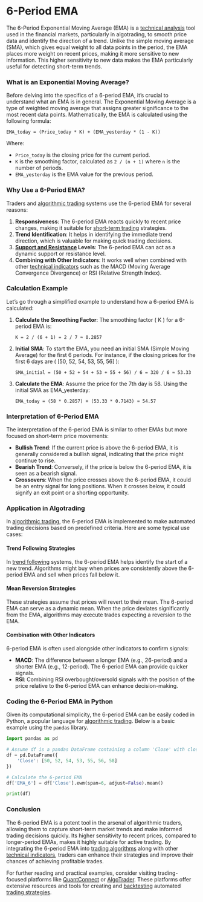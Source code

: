 # 6-Period EMA

The 6-Period Exponential Moving Average (EMA) is a [technical analysis](../t/technical_analysis.md) tool used in the financial markets, particularly in algotrading, to smooth price data and identify the direction of a trend. Unlike the simple moving average (SMA), which gives equal weight to all data points in the period, the EMA places more weight on recent prices, making it more sensitive to new information. This higher sensitivity to new data makes the EMA particularly useful for detecting short-term trends.

### What is an Exponential Moving Average?

Before delving into the specifics of a 6-period EMA, it’s crucial to understand what an EMA is in general. The Exponential Moving Average is a type of weighted moving average that assigns greater significance to the most recent data points. Mathematically, the EMA is calculated using the following formula:

```
EMA_today = (Price_today * K) + (EMA_yesterday * (1 - K))
```

Where:
- `Price_today` is the closing price for the current period.
- `K` is the smoothing factor, calculated as `2 / (n + 1)` where `n` is the number of periods.
- `EMA_yesterday` is the EMA value for the previous period.

### Why Use a 6-Period EMA?

Traders and [algorithmic trading](../a/algorithmic_trading.md) systems use the 6-period EMA for several reasons:
1. **Responsiveness**: The 6-period EMA reacts quickly to recent price changes, making it suitable for [short-term trading](../s/short-term_trading.md) strategies.
2. **Trend Identification**: It helps in identifying the immediate trend direction, which is valuable for making quick trading decisions.
3. **[Support and Resistance](../s/support_and_resistance.md) Levels**: The 6-period EMA can act as a dynamic support or resistance level.
4. **Combining with Other Indicators**: It works well when combined with other [technical indicators](../t/technical_indicators.md) such as the MACD (Moving Average Convergence Divergence) or RSI (Relative Strength Index).

### Calculation Example

Let’s go through a simplified example to understand how a 6-period EMA is calculated:

1. **Calculate the Smoothing Factor**:
   The smoothing factor \( K \) for a 6-period EMA is:
   ```
   K = 2 / (6 + 1) = 2 / 7 ≈ 0.2857
   ```

2. **Initial SMA**:
   To start the EMA, you need an initial SMA (Simple Moving Average) for the first 6 periods. For instance, if the closing prices for the first 6 days are \( [50, 52, 54, 53, 55, 56] \):
   ```
   SMA_initial = (50 + 52 + 54 + 53 + 55 + 56) / 6 = 320 / 6 ≈ 53.33
   ```

3. **Calculate the EMA**:
   Assume the price for the 7th day is 58. Using the initial SMA as EMA_yesterday:
   ```
   EMA_today = (58 * 0.2857) + (53.33 * 0.7143) ≈ 54.57
   ```

### Interpretation of 6-Period EMA

The interpretation of the 6-period EMA is similar to other EMAs but more focused on short-term price movements:
- **Bullish Trend**: If the current price is above the 6-period EMA, it is generally considered a bullish signal, indicating that the price might continue to rise.
- **Bearish Trend**: Conversely, if the price is below the 6-period EMA, it is seen as a bearish signal.
- **Crossovers**: When the price crosses above the 6-period EMA, it could be an entry signal for long positions. When it crosses below, it could signify an exit point or a shorting opportunity.

### Application in Algotrading

In [algorithmic trading](../a/algorithmic_trading.md), the 6-period EMA is implemented to make automated trading decisions based on predefined criteria. Here are some typical use cases:

#### Trend Following Strategies

In [trend following](../t/trend_following.md) systems, the 6-period EMA helps identify the start of a new trend. Algorithms might buy when prices are consistently above the 6-period EMA and sell when prices fall below it.

#### Mean Reversion Strategies

These strategies assume that prices will revert to their mean. The 6-period EMA can serve as a dynamic mean. When the price deviates significantly from the EMA, algorithms may execute trades expecting a reversion to the EMA.

#### Combination with Other Indicators

6-period EMA is often used alongside other indicators to confirm signals:
- **MACD**: The difference between a longer EMA (e.g., 26-period) and a shorter EMA (e.g., 12-period). The 6-period EMA can provide quicker signals.
- **RSI**: Combining RSI overbought/oversold signals with the position of the price relative to the 6-period EMA can enhance decision-making.

### Coding the 6-Period EMA in Python

Given its computational simplicity, the 6-period EMA can be easily coded in Python, a popular language for [algorithmic trading](../a/algorithmic_trading.md). Below is a basic example using the `pandas` library.

```python
import pandas as pd

# Assume df is a pandas DataFrame containing a column 'Close' with closing prices
df = pd.DataFrame({
    'Close': [50, 52, 54, 53, 55, 56, 58]
})

# Calculate the 6-period EMA
df['EMA_6'] = df['Close'].ewm(span=6, adjust=False).mean()

print(df)
```

### Conclusion

The 6-period EMA is a potent tool in the arsenal of algorithmic traders, allowing them to capture short-term market trends and make informed trading decisions quickly. Its higher sensitivity to recent prices, compared to longer-period EMAs, makes it highly suitable for active trading. By integrating the 6-period EMA into [trading algorithms](../t/trading_algorithms.md) along with other [technical indicators](../t/technical_indicators.md), traders can enhance their strategies and improve their chances of achieving profitable trades.

For further reading and practical examples, consider visiting trading-focused platforms like [QuantConnect](https://www.quantconnect.com) or [AlgoTrader](https://www.algotrader.com). These platforms offer extensive resources and tools for creating and [backtesting](../b/backtesting.md) automated [trading strategies](../t/trading_strategies.md).